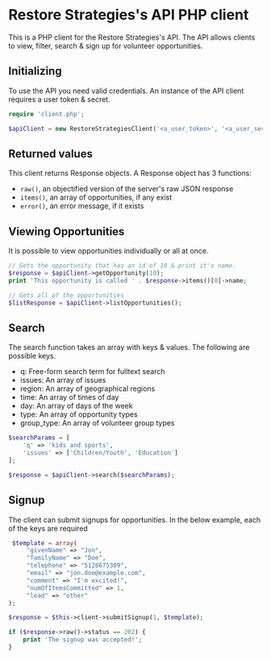 # Restore Strategies's API PHP client

This is a PHP client for the Restore Strategies's API. The API allows clients to view, filter, search & sign up for volunteer opportunities.

## Initializing

To use the API you need valid credentials. An instance of the API client requires a user token & secret.

```PHP
require 'client.php';

$apiClient = new RestoreStrategiesClient('<a_user_token>', '<a_user_secet>');
```

## Returned values

This client returns Response objects. A Response object has 3 functions:

* ```raw()```, an objectified version of the server's raw JSON response
* ```items()```, an array of opportunities, if any exist
* ```error()```, an error message, if it exists

## Viewing Opportunities

It is possible to view opportunities individually or all at once.

```PHP
// Gets the opportunity that has an id of 10 & print it's name.
$response = $apiClient->getOpportunity(10);
print 'This opportunity is called ' . $response->items()[0]->name;

// Gets all of the opportunities
$listResponse = $apiClient->listOpportunities();
```

## Search

The search function takes an array with keys & values. The following are possible keys.

* q: Free-form search term for fulltext search
* issues: An array of issues
* region: An array of geographical regions
* time: An array of times of day
* day: An array of days of the week
* type: An array of opportunity types
* group_type: An array of volunteer group types

```PHP
$searchParams = [
    'q' => 'kids and sports',
    'issues' => ['Children/Youth', 'Education']
];

$response = $apiClient->search($searchParams);
```

## Signup

The client can submit signups for opportunities. In the below example, each of the keys are required

```PHP
 $template = array(
     "givenName" => "Jon",
     "familyName" => "Doe",
     "telephone" => "5128675309",
     "email" => "jon.doe@example.com",
     "comment" => "I'm excited!",
     "numOfItemsCommitted" => 1,
     "lead" => "other"
);

$response = $this->client->submitSignup(1, $template);

if ($response->raw()->status == 202) {
    print 'The signup was accepted!';
}
```
